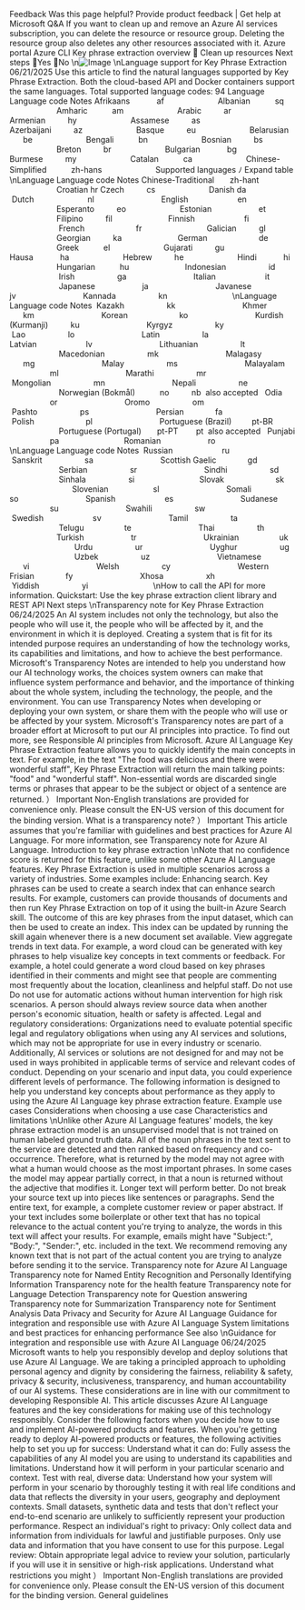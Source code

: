 Feedback
Was this page helpful?
Provide product feedback 
| Get help at Microsoft Q&A
If you want to clean up and remove an Azure AI services subscription, you can delete the
resource or resource group. Deleting the resource group also deletes any other
resources associated with it.
Azure portal
Azure CLI
Key phrase extraction overview

Clean up resources
Next steps
Yes
No
\n![Image](images/page461_image1.png)
\nLanguage support for Key Phrase
Extraction
06/21/2025
Use this article to find the natural languages supported by Key Phrase Extraction. Both the
cloud-based API and Docker containers support the same languages.
Total supported language codes: 94
Language
Language code
Notes
Afrikaans     
      af   
                    
Albanian    
      sq   
                    
Amharic    
      am   
                    
Arabic   
      ar   
                    
Armenian   
      hy   
                    
Assamese   
      as   
                    
Azerbaijani   
      az   
                    
Basque   
      eu   
                    
Belarusian
      be   
                    
Bengali    
      bn   
                    
Bosnian   
      bs   
                    
Breton   
      br   
                    
Bulgarian     
      bg   
                    
Burmese   
      my   
                    
Catalan    
      ca  
                    
Chinese-Simplified    
      zh-hans  
                    
Supported languages
ﾉ
Expand table
\nLanguage
Language code
Notes
Chinese-Traditional
      zh-hant  
                    
Croatian
hr
Czech   
      cs   
                    
Danish
da
 Dutch                 
      nl       
                    
 English               
      en       
                    
Esperanto   
      eo   
                    
Estonian              
      et       
                    
Filipino   
      fil   
                    
 Finnish               
      fi       
                    
 French                
      fr       
                    
Galician   
      gl   
                    
Georgian   
      ka   
                    
 German                
      de       
                    
Greek    
      el  
                    
Gujarati   
      gu   
                    
Hausa     
      ha   
                    
Hebrew   
      he   
                    
Hindi     
      hi   
                    
Hungarian    
      hu  
                    
 Indonesian            
      id       
                    
 Irish            
      ga       
                    
 Italian               
      it       
                    
 Japanese              
      ja       
                    
 Javanese            
      jv       
                    
 Kannada            
      kn       
                    
\nLanguage
Language code
Notes
 Kazakh            
      kk       
                    
 Khmer            
      km       
                    
 Korean                
      ko       
                    
 Kurdish (Kurmanji)   
      ku       
                    
 Kyrgyz            
      ky       
                    
 Lao            
      lo       
                    
 Latin            
      la       
                    
Latvian               
      lv       
                    
 Lithuanian            
      lt       
                    
 Macedonian            
      mk       
                    
 Malagasy            
      mg       
                    
 Malay            
      ms       
                    
 Malayalam            
      ml       
                    
 Marathi            
      mr       
                    
 Mongolian            
      mn       
                    
 Nepali            
      ne       
                    
 Norwegian (Bokmål)    
      no       
  nb  also accepted 
 Odia            
      or       
                    
 Oromo            
      om       
                    
 Pashto            
      ps       
                    
 Persian       
      fa       
                    
 Polish                
      pl       
                    
 Portuguese (Brazil)   
     pt-BR     
                    
 Portuguese (Portugal) 
     pt-PT     
  pt  also accepted 
 Punjabi            
      pa       
                    
Romanian              
      ro       
                    
\nLanguage
Language code
Notes
 Russian               
      ru       
                    
 Sanskrit            
      sa       
                    
 Scottish Gaelic       
      gd       
                    
 Serbian            
      sr       
                    
 Sindhi            
      sd       
                    
 Sinhala            
      si       
                    
Slovak                
      sk       
                    
Slovenian             
      sl       
                    
 Somali            
      so       
                    
 Spanish               
      es       
                    
 Sudanese            
      su       
                    
 Swahili            
      sw       
                    
 Swedish               
      sv       
                    
 Tamil            
      ta       
                    
 Telugu           
      te       
                    
 Thai            
      th       
                    
Turkish              
      tr       
                    
 Ukrainian           
      uk       
                    
 Urdu            
      ur       
                    
 Uyghur            
      ug       
                    
 Uzbek            
      uz       
                    
 Vietnamese            
      vi       
                    
 Welsh            
      cy       
                    
 Western Frisian       
      fy       
                    
 Xhosa            
      xh       
                    
 Yiddish            
      yi       
                    
\nHow to call the API for more information.
Quickstart: Use the key phrase extraction client library and REST API
Next steps
\nTransparency note for Key Phrase
Extraction
06/24/2025
An AI system includes not only the technology, but also the people who will use it, the people
who will be affected by it, and the environment in which it is deployed. Creating a system that
is fit for its intended purpose requires an understanding of how the technology works, its
capabilities and limitations, and how to achieve the best performance. Microsoft's Transparency
Notes are intended to help you understand how our AI technology works, the choices system
owners can make that influence system performance and behavior, and the importance of
thinking about the whole system, including the technology, the people, and the environment.
You can use Transparency Notes when developing or deploying your own system, or share
them with the people who will use or be affected by your system.
Microsoft's Transparency notes are part of a broader effort at Microsoft to put our AI principles
into practice. To find out more, see Responsible AI principles from Microsoft.
Azure AI Language Key Phrase Extraction feature allows you to quickly identify the main
concepts in text. For example, in the text "The food was delicious and there were wonderful
staff", Key Phrase Extraction will return the main talking points: "food" and "wonderful staff".
Non-essential words are discarded single terms or phrases that appear to be the subject or
object of a sentence are returned.
） Important
Non-English translations are provided for convenience only. Please consult the EN-US
version of this document for the binding version.
What is a transparency note?
） Important
This article assumes that you're familiar with guidelines and best practices for Azure AI
Language. For more information, see Transparency note for Azure AI Language.
Introduction to key phrase extraction
\nNote that no confidence score is returned for this feature, unlike some other Azure AI
Language features.
Key Phrase Extraction is used in multiple scenarios across a variety of industries. Some
examples include:
Enhancing search. Key phrases can be used to create a search index that can enhance
search results. For example, customers can provide thousands of documents and then run
Key Phrase Extraction on top of it using the built-in Azure Search skill. The outcome of
this are key phrases from the input dataset, which can then be used to create an index.
This index can be updated by running the skill again whenever there is a new document
set available.
View aggregate trends in text data. For example, a word cloud can be generated with
key phrases to help visualize key concepts in text comments or feedback. For example, a
hotel could generate a word cloud based on key phrases identified in their comments and
might see that people are commenting most frequently about the location, cleanliness
and helpful staff.
Do not use
Do not use for automatic actions without human intervention for high risk scenarios. A
person should always review source data when another person's economic situation,
health or safety is affected.
Legal and regulatory considerations: Organizations need to evaluate potential specific legal
and regulatory obligations when using any AI services and solutions, which may not be
appropriate for use in every industry or scenario. Additionally, AI services or solutions are not
designed for and may not be used in ways prohibited in applicable terms of service and
relevant codes of conduct.
Depending on your scenario and input data, you could experience different levels of
performance. The following information is designed to help you understand key concepts
about performance as they apply to using the Azure AI Language key phrase extraction feature.
Example use cases
Considerations when choosing a use case
Characteristics and limitations
\nUnlike other Azure AI Language features' models, the key phrase extraction model is an
unsupervised model that is not trained on human labeled ground truth data. All of the noun
phrases in the text sent to the service are detected and then ranked based on frequency and
co-occurrence. Therefore, what is returned by the model may not agree with what a human
would choose as the most important phrases. In some cases the model may appear partially
correct, in that a noun is returned without the adjective that modifies it.
Longer text will perform better. Do not break your source text up into pieces like
sentences or paragraphs. Send the entire text, for example, a complete customer review
or paper abstract.
If your text includes some boilerplate or other text that has no topical relevance to the
actual content you're trying to analyze, the words in this text will affect your results. For
example, emails might have "Subject:", "Body:", "Sender:", etc. included in the text. We
recommend removing any known text that is not part of the actual content you are trying
to analyze before sending it to the service.
Transparency note for Azure AI Language
Transparency note for Named Entity Recognition and Personally Identifying Information
Transparency note for the health feature
Transparency note for Language Detection
Transparency note for Question answering
Transparency note for Summarization
Transparency note for Sentiment Analysis
Data Privacy and Security for Azure AI Language
Guidance for integration and responsible use with Azure AI Language
System limitations and best practices for enhancing
performance
See also
\nGuidance for integration and responsible
use with Azure AI Language
06/24/2025
Microsoft wants to help you responsibly develop and deploy solutions that use Azure AI
Language. We are taking a principled approach to upholding personal agency and dignity by
considering the fairness, reliability & safety, privacy & security, inclusiveness, transparency, and
human accountability of our AI systems. These considerations are in line with our commitment
to developing Responsible AI.
This article discusses Azure AI Language features and the key considerations for making use of
this technology responsibly. Consider the following factors when you decide how to use and
implement AI-powered products and features.
When you're getting ready to deploy AI-powered products or features, the following activities
help to set you up for success:
Understand what it can do: Fully assess the capabilities of any AI model you are using to
understand its capabilities and limitations. Understand how it will perform in your
particular scenario and context.
Test with real, diverse data: Understand how your system will perform in your scenario by
thoroughly testing it with real life conditions and data that reflects the diversity in your
users, geography and deployment contexts. Small datasets, synthetic data and tests that
don't reflect your end-to-end scenario are unlikely to sufficiently represent your
production performance.
Respect an individual's right to privacy: Only collect data and information from
individuals for lawful and justifiable purposes. Only use data and information that you
have consent to use for this purpose.
Legal review: Obtain appropriate legal advice to review your solution, particularly if you
will use it in sensitive or high-risk applications. Understand what restrictions you might
） Important
Non-English translations are provided for convenience only. Please consult the EN-US
version of this document for the binding version.
General guidelines